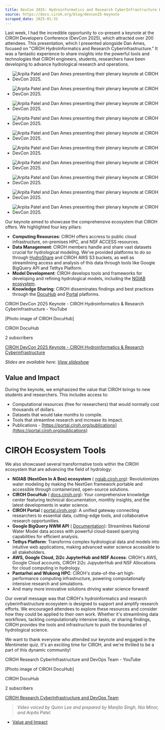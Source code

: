 ```yaml
---
title: DevCon 2025: Hydroinformatics and Research CyberInfrastructure Keynote
source: https://docs.ciroh.org/blog/devcon25-keynote
scraped_date: 2025-01-31
---
```


Last week, I had the incredible opportunity to co-present a keynote at the CIROH
Developers Conference (DevCon 2025), which attracted over 200 attendees. This
presentation, which I presented alongside Dan Ames, focused on "CIROH HydroInformatics
and Research Cyberinfrastructure." It was a fantastic experience to share insights
into the powerful tools and technologies that CIROH engineers, students, researchers
have been developing to advance hydrological research and operations.

- ![Arpita Patel and Dan Ames presenting their plenary keynote at CIROH DevCon 2025.](https://docs.ciroh.org/img/blog/2025-06-devcon25/keynote_7.jpeg)

- ![Arpita Patel and Dan Ames presenting their plenary keynote at CIROH DevCon 2025.](https://docs.ciroh.org/img/blog/2025-06-devcon25/keynote_0.jpeg)

- ![Arpita Patel and Dan Ames presenting their plenary keynote at CIROH DevCon 2025.](https://docs.ciroh.org/img/blog/2025-06-devcon25/keynote_1.jpeg)

- ![Arpita Patel and Dan Ames presenting their plenary keynote at CIROH DevCon 2025.](https://docs.ciroh.org/img/blog/2025-06-devcon25/keynote_2.jpeg)

- ![Arpita Patel and Dan Ames presenting their plenary keynote at CIROH DevCon 2025.](https://docs.ciroh.org/img/blog/2025-06-devcon25/keynote_3.jpeg)

- ![Arpita Patel and Dan Ames presenting their plenary keynote at CIROH DevCon 2025.](https://docs.ciroh.org/img/blog/2025-06-devcon25/keynote_4.jpeg)

- ![Arpita Patel and Dan Ames presenting their plenary keynote at CIROH DevCon 2025.](https://docs.ciroh.org/img/blog/2025-06-devcon25/keynote_5.jpeg)

- ![Arpita Patel and Dan Ames presenting their plenary keynote at CIROH DevCon 2025.](https://docs.ciroh.org/img/blog/2025-06-devcon25/keynote_6.jpeg)

- ![Arpita Patel and Dan Ames presenting their plenary keynote at CIROH DevCon 2025.](https://docs.ciroh.org/img/blog/2025-06-devcon25/keynote_7.jpeg)

- ![Arpita Patel and Dan Ames presenting their plenary keynote at CIROH DevCon 2025.](https://docs.ciroh.org/img/blog/2025-06-devcon25/keynote_0.jpeg)


Our keynote aimed to showcase the comprehensive ecosystem that CIROH offers. We highlighted four key pillars:

- **Computing Resources**: CIROH offers accress to public cloud infrastructure, on-premises HPC, and NSF ACCESS resources.
- **Data Management**: CIROH members handle and share vast datasets crucial for hydrological modeling. We've provided platforms to do so through [HydroShare](https://hydroshare.org/) and CIROH AWS S3 buckets, as well as streamlining access and analysis of this data through tools like Google BigQuery API and Tethys Platform.
- **Model Development**: CIROH develops tools and frameworks for developing and refining hydrological models, including the [NGIAB ecosystem](https://ngiab.ciroh.org/).
- **Knowledge Sharing**: CIROH disseminates findings and best practices through the [DocuHub](https://docs.ciroh.org/) and [Portal](https://portal.ciroh.org/) platforms.

CIROH DevCon 2025 Keynote - CIROH Hydroinformatics & Research Cyberinfrastructure - YouTube

[Photo image of CIROH DocuHub]

CIROH DocuHub

2 subscribers

[CIROH DevCon 2025 Keynote - CIROH Hydroinformatics & Research Cyberinfrastructure](https://www.youtube.com/watch?v=dPuCSRYjjW8)

_Slides are available here: [View slideshow](https://docs.ciroh.org/assets/files/DevCon25-PlenaryKeyNote-Arpita-Dan-67d90820666d6780a04b5512bc0572df.pdf)_

## Value and Impact

During the keynote, we emphasized the value that CIROH brings to new students and researchers. This includes access to:

- Computational resources (free for researchers) that would normally cost thousands of dollars.
- Datasets that would take months to compile.
- Tools that streamline research and increase its impact.
- Publications - [https://portal.ciroh.org/publications](https://portal.ciroh.org/publications)

# CIROH Ecosystem Tools

We also showcased several transformative tools within the CIROH ecosystem that are advancing the field of hydrology:

- **NGIAB (NextGen In A Box) ecosystem** ( [ngiab.ciroh.org](https://ngiab.ciroh.org/)): Revolutionizes water modeling by making the NextGen framework portable and accessible through containerized, open-source solutions.
- **CIROH DocuHub** ( [docs.ciroh.org](https://docs.ciroh.org/)): Your comprehensive knowledge center featuring technical documentation, monthly insights, and the latest developments in water science.
- **CIROH Portal** ( [portal.ciroh.org](https://portal.ciroh.org/)): A unified gateway connecting researchers to essential data, cutting-edge tools, and collaborative research opportunities.
- **Google BigQuery NWM API** ( [Documentation](https://docs.ciroh.org/docs/products/Data%20Management%20and%20Access%20Tools/bigquery-api/)): Streamlines National Water Model data access with powerful cloud-based querying capabilities for efficient analysis.
- **Tethys Platform**: Transforms complex hydrological data and models into intuitive web applications, making advanced water science accessible to all stakeholders.
- **AWS, Google Cloud, 2i2c JupyterHub and NSF Access**: CIROH's AWS, Google Cloud accounts, CIROH 2i2c JupyuterHub and NSF Allocations for cloud computing in hydrology.
- **Pantarhei and Wukong HPC**: CIROH's state-of-the-art high-performance computing infrastructure, powering computationally intensive research and simulations.
- And many more innovative solutions driving water science forward!

Our overall message was that CIROH's hydroinformatics and research cyberinfrastructure
ecosystem is designed to support and amplify research efforts. We encouraged attendees
to explore these resources and consider how they could be applied to their own work.
Whether it's streamlining data workflows, tackling computationally intensive tasks,
or sharing findings, CIROH provides the tools and infrastructure to push the boundaries
of hydrological science.

We want to thank everyone who attended our keynote and engaged in the Mentimeter quiz.
It's an exciting time for CIROH, and we're thrilled to be a part of this dynamic community!

CIROH Research CyberInfrastructure and DevOps Team - YouTube

[Photo image of CIROH DocuHub]

CIROH DocuHub

2 subscribers

[CIROH Research CyberInfrastructure and DevOps Team](https://www.youtube.com/watch?v=zE3uFvDCSs4)

> _Video voiced by Quinn Lee and prepared by Manjila Singh, Nia Minor, and Arpita Patel._

- [Value and Impact](#value-and-impact)